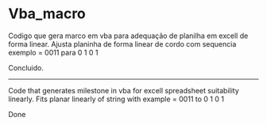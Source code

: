 # Vba_macro
Codigo que gera marco em vba para adequação de planilha em excell de forma linear.
Ajusta planinha de forma linear de cordo com sequencia exemplo
= 0011
para
0
1
0
1

Concluido.
___________________________________________________________________________________________________________________________________________

Code that generates milestone in vba for excell spreadsheet suitability linearly. Fits planar linearly of string with example = 0011 to
0 1 0 1

Done
